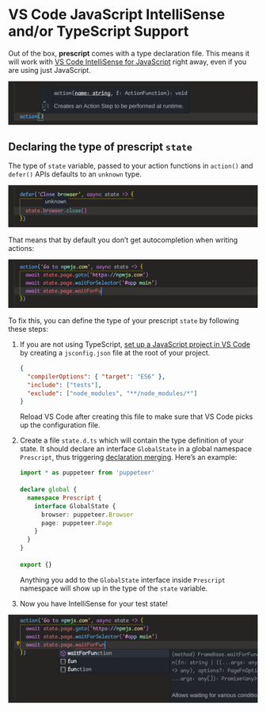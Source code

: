 # VS Code JavaScript IntelliSense and/or TypeScript Support

Out of the box, **prescript** comes with a type declaration file. This means it
will work with
[VS Code IntelliSense for JavaScript](https://code.visualstudio.com/docs/languages/javascript)
right away, even if you are using just JavaScript.

![Screenshot](./typing-hint.png)

## Declaring the type of prescript `state`

The type of `state` variable, passed to your action functions in `action()` and
`defer()` APIs defaults to an `unknown` type.

![Screenshot](./typing-unknown.png)

That means that by default you don’t get autocompletion when writing actions:

![Screenshot](./typing-nocomplete.png)

To fix this, you can define the type of your prescript `state` by following
these steps:

1.  If you are not using TypeScript,
    [set up a JavaScript project in VS Code](https://code.visualstudio.com/docs/languages/javascript#_javascript-projects-jsconfigjson)
    by creating a `jsconfig.json` file at the root of your project.

    ```json
    {
      "compilerOptions": { "target": "ES6" },
      "include": ["tests"],
      "exclude": ["node_modules", "**/node_modules/*"]
    }
    ```

    Reload VS Code after creating this file to make sure that VS Code picks up
    the configuration file.

2.  Create a file `state.d.ts` which will contain the type definition of your
    state. It should declare an interface `GlobalState` in a global namespace
    `Prescript`, thus triggering
    [declaration merging](https://www.typescriptlang.org/docs/handbook/declaration-merging.html).
    Here’s an example:

    ```typescript
    import * as puppeteer from 'puppeteer'

    declare global {
      namespace Prescript {
        interface GlobalState {
          browser: puppeteer.Browser
          page: puppeteer.Page
        }
      }
    }

    export {}
    ```

    Anything you add to the `GlobalState` interface inside `Prescript` namespace
    will show up in the type of the `state` variable.

3.  Now you have IntelliSense for your test state!

![Screenshot](./typing-complete.png)
